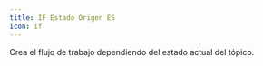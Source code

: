 ```yaml
---
title: IF Estado Origen ES
icon: if
---
```


Crea el flujo de trabajo dependiendo del estado actual del tópico.
